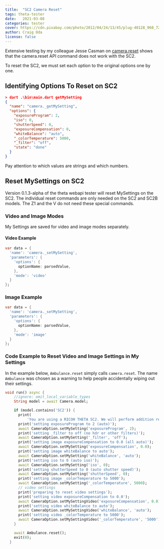```yaml
---
title:  "SC2 Camera Reset"
tags: theta-tester
date:   2021-03-08
categories: tester
cover: https://cdn.pixabay.com/photo/2012/04/24/13/45/plug-40128_960_720.png
author: Craig Oda
license: false
---
```


Extensive testing by my colleague Jesse Casman on 
[camera.reset](https://api.ricoh/docs/theta-web-api-v2.1/commands/camera.reset/)
shows that the camera.reset API command does not work with the SC2.

To reset the SC2, we must set each option to the original options one by one.

## Identifying Options To Reset on SC2

```json
> dart .\bin\main.dart getMySetting       
{
  "name": "camera._getMySetting",
  "options": {
    "exposureProgram": 2,
    "iso": 0,
    "shutterSpeed": 0,
    "exposureCompensation": 0,
    "whiteBalance": "auto",
    "_colorTemperature": 5000,
    "_filter": "off",
    "state": "done"
  }
}
```

Pay attention to which values are strings and which numbers.

## Reset MySettings on SC2

Version 0.1.3-alpha of the theta webapi tester will reset MySettings
on the SC2.  The individual reset commands are only needed on the SC2
and SC2B models.  The Z1 and the V do not need these special commands.


### Video and Image Modes

My Settings are saved for video and image modes separately.

#### Video Example

```dart
var data = {
  'name': 'camera._setMySetting',
  'parameters': {
    'options': {
      optionName: parsedValue,
    },
    'mode': 'video'
  }
};
```

### Image Example

```dart
var data = {
  'name': 'camera._setMySetting',
  'parameters': {
    'options': {
      optionName: parsedValue,
    },
    'mode': 'image'
  }
};
```



### Code Example to Reset Video and Image Settings in My Settings

In the example below, `Ambulance.reset` simply calls `camera.reset`.
The name `Ambulance` was chosen as a warning to help people accidentally wiping
out their settings.

```dart
void run() async {
    //ignore: omit_local_variable_types
    String model = await Camera.model;

    if (model.contains('SC2')) {
      print(
          'You are using a RICOH THETA SC2. We will perform addition reset commands');
      print('setting exposureProgram to 2 (auto)');
      await CameraOption.setMySetting('exposureProgram', 2);
      print('setting _filter to off (no hdr or other filters)');
      await CameraOption.setMySetting('_filter', 'off');
      print('setting image exposureCompensation to 0.0 (all auto)');
      await CameraOption.setMySetting('exposureCompensation', 0.0);
      print('setting image whiteBalance to auto');
      await CameraOption.setMySetting('whiteBalance', 'auto');
      print('setting iso to 0 (auto iso)');
      await CameraOption.setMySetting('iso', 0);
      print('setting shutterSpeed to 0 (auto shutter speed)');
      await CameraOption.setMySetting('shutterSpeed', 0);
      print('setting image _colorTemperature to 5000');
      await CameraOption.setMySetting('_colorTemperature', 5000);
      // video settings
      print('preparing to reset video settings');
      print('setting video exposureCompensation to 0.0');
      await CameraOption.setMySettingVideo('exposureCompensation', 0.0);
      print('setting video whiteBalance to auto');
      await CameraOption.setMySettingVideo('whiteBalance', 'auto');
      print('setting video _colorTemperature to 5000');
      await CameraOption.setMySettingVideo('_colorTemperature', '5000');
    }

    await Ambulance.reset();
    exit(0);
  }
```


